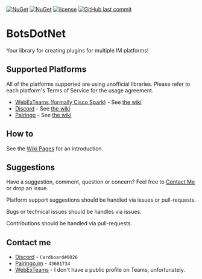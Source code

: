 [![NuGet](https://img.shields.io/nuget/dt/BotsDotNet.svg?style=for-the-badge)](https://www.nuget.org/packages/BotsDotNet/)
[![NuGet](https://img.shields.io/nuget/v/BotsDotNet.svg?style=for-the-badge)](https://www.nuget.org/packages/BotsDotNet/)
[![license](https://img.shields.io/github/license/calico-crusade/botsdotnet.svg?style=for-the-badge)](https://github.com/calico-crusade/botsdotnet/blob/master/LICENSE)
[![GitHub last commit](https://img.shields.io/github/last-commit/calico-crusade/botsdotnet.svg?style=for-the-badge)](https://github.com/calico-crusade/botsdotnet/commits/master)

# BotsDotNet
Your library for creating plugins for multiple IM platforms!

## Supported Platforms
All of the platforms supported are using unofficial libraries. Please refer to each platform's Terms of Service for the usage agreement.
* [WebExTeams (formally Cisco Spark)](https://www.webex.com/team-collaboration.html) - See [the wiki](https://github.com/calico-crusade/botsdotnet/wiki/WebExTeams)
* [Discord](https://discordapp.com) - See [the wiki](https://github.com/calico-crusade/botsdotnet/wiki/Discord)
* [Palringo](https://palringo.com) - See [the wiki](https://github.com/calico-crusade/botsdotnet/wiki/Palringo)

## How to
See the [Wiki Pages](https://github.com/calico-crusade/botsdotnet/wiki) for an introduction.

## Suggestions
Have a suggestion, comment, question or concern? Feel free to [Contact Me](#contact-me) or drop an issue.

Platform support suggestions should be handled via issues or pull-requests.

Bugs or technical issues should be handles via issues.

Contributions should be handled via pull-requests.

## Contact me
* [Discord](https://discordapp.com) - ```Cardboard#0026```
* [Palringo.im](https://palringo.im/u/43681734) - ```43681734```
* [WebExTeams](https://www.webex.com/team-collaboration.html) - I don't have a public profile on Teams, unfortunately.
